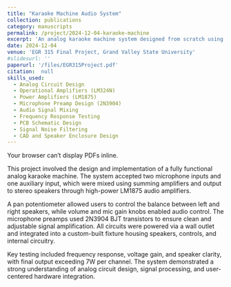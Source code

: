```yaml
---
title: "Karaoke Machine Audio System"
collection: publications
category: manuscripts
permalink: /project/2024-12-04-karaoke-machine
excerpt: 'An analog karaoke machine system designed from scratch using op-amps, power amplifiers, microphones, and audio mixing circuits.'
date: 2024-12-04
venue: 'EGR 315 Final Project, Grand Valley State University'
#slidesurl: ''
paperurl: '/files/EGR315Project.pdf'
citation:  null
skills_used:
  - Analog Circuit Design
  - Operational Amplifiers (LM324N)
  - Power Amplifiers (LM1875)
  - Microphone Preamp Design (2N3904)
  - Audio Signal Mixing
  - Frequency Response Testing
  - PCB Schematic Design
  - Signal Noise Filtering
  - CAD and Speaker Enclosure Design
---
```


<div class="pdf-embed">
  <object
    data="{{ '/files/Karaoke_poster.pdf' | relative_url }}"
    type="application/pdf"
    width="100%"
    height="900">
    <!-- Fallback (only shown if the browser can't render PDFs) -->
    <p>Your browser can’t display PDFs inline.</p>
  </object>
</div>

<style>
/* Optional: responsive tweak using aspect-ratio (modern browsers) */
.pdf-embed object {
  width: 100%;
  height: auto;
  aspect-ratio: 8.5 / 11; /* approx letter */
  max-height: 90vh;       /* keep it on-screen */
}
</style>

This project involved the design and implementation of a fully functional analog karaoke machine. The system accepted two microphone inputs and one auxiliary input, which were mixed using summing amplifiers and output to stereo speakers through high-power LM1875 audio amplifiers.

A pan potentiometer allowed users to control the balance between left and right speakers, while volume and mic gain knobs enabled audio control. The microphone preamps used 2N3904 BJT transistors to ensure clean and adjustable signal amplification. All circuits were powered via a wall outlet and integrated into a custom-built fixture housing speakers, controls, and internal circuitry.

Key testing included frequency response, voltage gain, and speaker clarity, with final output exceeding 7W per channel. The system demonstrated a strong understanding of analog circuit design, signal processing, and user-centered hardware integration.
